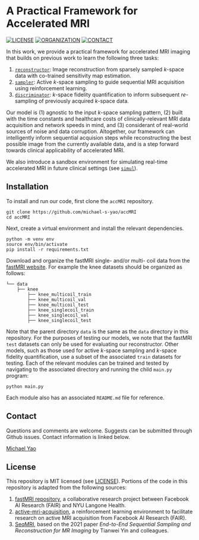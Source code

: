 # A Practical Framework for Accelerated MRI

[![LICENSE](https://img.shields.io/badge/license-MIT-green.svg)](LICENSE.md)
[![ORGANIZATION](https://img.shields.io/badge/Microsoft%20Research-0078d4?style=flat&logo=microsoft&logoColor=white)](https://www.microsoft.com/en-us/research/)
[![CONTACT](https://img.shields.io/badge/contact-michael.yao%40pennmedicine.upenn.edu-blue)](mailto:michael.yao@pennmedicine.upenn.edu)

In this work, we provide a practical framework for accelerated MRI imaging that builds on previous work to learn the following three tasks:

  1. [`reconstructor`](reconstructor): Image reconstruction from sparsely sampled $k$-space data with co-trained sensitivity map estimation.
  2. [`sampler`](sampler): Active $k$-space sampling to guide sequential MRI acquisition using reinforcement learning.
  3. [`discriminator`](discriminator): $k$-space fidelity quantification to inform subsequent *re*-sampling of previously acquired $k$-space data.

Our model is (1) agnostic to the input $k$-space sampling pattern, (2) built with the time constants and healthcare costs of clinically-relevant MRI data acquisition and network speeds in mind, and (3) considerant of real-world sources of noise and data corruption. Altogether, our framework can intelligently inform sequential acquision steps while reconstructing the best possible image from the currently available data, and is a step forward towards clinical applicability of accelerated MRI.

We also introduce a sandbox environment for simulating real-time accelerated MRI in future clinical settings (see [`simul`](simul)). 

## Installation

To install and run our code, first clone the `accMRI` repository.

```
git clone https://github.com/michael-s-yao/accMRI
cd accMRI
```

Next, create a virtual environment and install the relevant dependencies.

```
python -m venv env
source env/bin/activate
pip install -r requirements.txt
```

Download and organize the fastMRI single- and/or multi- coil data from the [fastMRI website](https://fastmri.med.nyu.edu/). For example the knee datasets should be organized as follows:

```
└── data
    ├── knee       
        ├── knee_multicoil_train
        ├── knee_multicoil_val
        ├── knee_multicoil_test
        ├── knee_singlecoil_train
        ├── knee_singlecoil_val
        ├── knee_singlecoil_test
```

Note that the parent directory `data` is the same as the `data` directory in this repository. For the purposes of testing our models, we note that the fastMRI `test` datasets can only be used for evaluating our reconstructor. Other models, such as those used for active $k$-space sampling and $k$-space fidelity quantification, use a subset of the associated `train` datasets for testing. Each of the relevant modules can be trained and tested by navigating to the associated directory and running the child `main.py` program:

```
python main.py
```

Each module also has an associated `README.md` file for reference.

## Contact

Questions and comments are welcome. Suggests can be submitted through Github issues. Contact information is linked below.

[Michael Yao](mailto:michael.yao@pennmedicine.upenn.edu)

## License

This repository is MIT licensed (see [LICENSE](LICENSE.md)). Portions of the code in this repository is adapted from the following sources:

  1. [fastMRI repository](https://github.com/facebookresearch/fastMRI), a collaborative research project between Facebook AI Research (FAIR) and NYU Langone Health.
  2. [active-mri-acquisition](https://github.com/facebookresearch/active-mri-acquisition), a reinforcement learning environment to facilitate research on active MRI acquisition from Facebook AI Research (FAIR).
  3. [SeqMRI](https://github.com/tianweiy/SeqMRI), based on the 2021 paper *End-to-End Sequential Sampling and Reconstruction for MR Imaging* by Tianwei Yin and colleagues.
